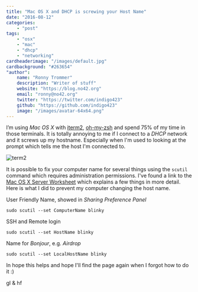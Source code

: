 ```yaml
---
title: "Mac OS X and DHCP is screwing your Host Name"
date: "2016-08-12"
categories:
    - "post"
tags:
    - "osx"
    - "mac"
    - "dhcp"
    - "networking"
cardheaderimage: "/images/default.jpg"
cardbackground: "#263654"
"author":
    name: "Ronny Trommer"
    description: "Writer of stuff"
    website: "https://blog.no42.org"
    email: "ronny@no42.org"
    twitter: "https://twitter.com/indigo423"
    github: "https://github.com/indigo423"
    image: "/images/avatar-64x64.png"
---
```


I’m using _Mac OS X_ with [iterm2](https://www.iterm2.com/index.html), [oh-my-zsh](https://github.com/robbyrussell/oh-my-zsh) and spend 75% of my time in those terminals.
It is totally annoying to me if I connect to a _DHCP_ network and it screws up my hostname.
Especially when I'm used to looking at the prompt which tells me the host I'm connected to.

![term2](/images/terminal.png)

It is possible to fix your computer name for several things using the `scutil` command which requires administration permissions.
I've found a link to the [Mac OS X Server Worksheet](http://images.apple.com/server/docs/Worksheet_v10.4.pdf) which explains a few things in more detail.
Here is what I did to prevent my computer changing the host name.

User Friendly Name, showed in _Sharing Preference Panel_
```
sudo scutil --set ComputerName blinky
```

SSH and Remote login
```
sudo scutil --set HostName blinky
```

Name for _Bonjour_, e.g. _Airdrop_
```
sudo scutil --set LocalHostName blinky
```

In hope this helps and hope I'll find the page again when I forgot how to do it :)

gl & hf

